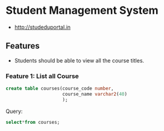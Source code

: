 # Student Management System
* http://studeduportal.in
## Features

* Students should be able to view all the course titles.

### Feature 1: List all Course
```sql
create table courses(course_code number,
                     course_name varchar2(40)
                     );
```
                     
Query:
```sql
select*from courses;
```





